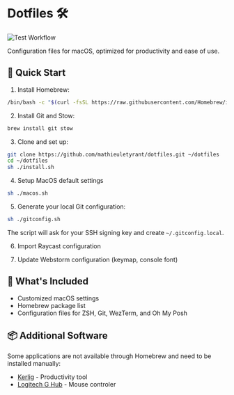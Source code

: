 # Dotfiles 🛠️

![Test Workflow](https://github.com/mathieuletyrant/dotfiles/actions/workflows/test.yml/badge.svg)

Configuration files for macOS, optimized for productivity and ease of use.

## 🚀 Quick Start

1. Install Homebrew:
```bash
/bin/bash -c "$(curl -fsSL https://raw.githubusercontent.com/Homebrew/install/HEAD/install.sh)"
```

2. Install Git and Stow:
```bash
brew install git stow
```

3. Clone and set up:
```bash
git clone https://github.com/mathieuletyrant/dotfiles.git ~/dotfiles
cd ~/dotfiles
sh ./install.sh
```

4. Setup MacOS default settings
```bash
sh ./macos.sh
```

5. Generate your local Git configuration:
```bash
sh ./gitconfig.sh
```
The script will ask for your SSH signing key and create `~/.gitconfig.local`.

6. Import Raycast configuration

7. Update Webstorm configuration (keymap, console font)


## 🧰 What's Included

- Customized macOS settings
- Homebrew package list
- Configuration files for ZSH, Git, WezTerm, and Oh My Posh

## 📦 Additional Software

Some applications are not available through Homebrew and need to be installed manually:

- [Kerlig](https://www.kerlig.com) - Productivity tool
- [Logitech G Hub](https://www.logitechg.com/en-us/innovation/g-hub.html) - Mouse controler